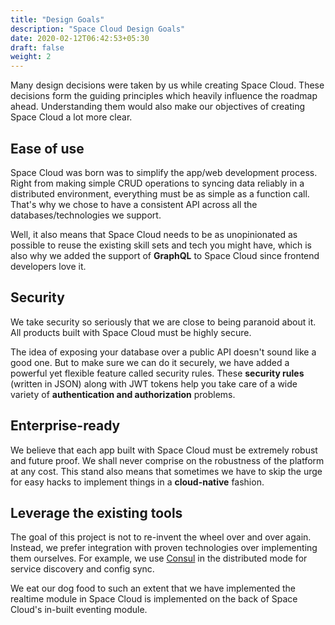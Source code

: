 ```yaml
---
title: "Design Goals"
description: "Space Cloud Design Goals"
date: 2020-02-12T06:42:53+05:30
draft: false
weight: 2
---
```


Many design decisions were taken by us while creating Space Cloud. These decisions form the guiding principles which heavily influence the roadmap ahead. Understanding them would also make our objectives of creating Space Cloud a lot more clear.

## Ease of use
Space Cloud was born was to simplify the app/web development process. Right from making simple CRUD operations to syncing data reliably in a distributed environment, everything must be as simple as a function call. That's why we chose to have a consistent API across all the databases/technologies we support.

Well, it also means that Space Cloud needs to be as unopinionated as possible to reuse the existing skill sets and tech you might have, which is also why we added the support of **GraphQL** to Space Cloud since frontend developers love it.

## Security
We take security so seriously that we are close to being paranoid about it. All products built with Space Cloud must be highly secure.

The idea of exposing your database over a public API doesn't sound like a good one. But to make sure we can do it securely, we have added a powerful yet flexible feature called security rules. These **security rules** (written in JSON) along with JWT tokens help you take care of a wide variety of **authentication and authorization** problems.

## Enterprise-ready
We believe that each app built with Space Cloud must be extremely robust and future proof. We shall never comprise on the robustness of the platform at any cost. This stand also means that sometimes we have to skip the urge for easy hacks to implement things in a **cloud-native** fashion.

## Leverage the existing tools
The goal of this project is not to re-invent the wheel over and over again. Instead, we prefer integration with proven technologies over implementing them ourselves. For example, we use [Consul](https://www.consul.io/) in the distributed mode for service discovery and config sync.

We eat our dog food to such an extent that we have implemented the realtime module in Space Cloud is implemented on the back of Space Cloud's in-built eventing module.